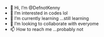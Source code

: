 - 👋 Hi, I’m @DefnotKenny
- 👀 I’m interested in codes lol
- 🌱 I’m currently learning ...still learning
- 💞️ I’m looking to collaborate with everyome
- 📫 How to reach me ...probably not

<!---
DefnotKenny/DefnotKenny is a ✨ special ✨ repository because its `README.md` (this file) appears on your GitHub profile.
You can click the Preview link to take a look at your changes.
--->
